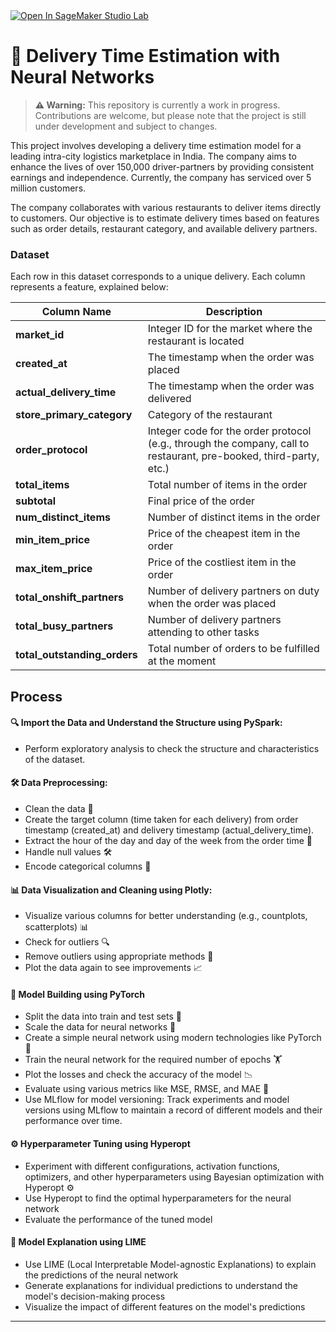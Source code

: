 <a href="https://studiolab.sagemaker.aws/import/github/gitbharrat/delivery_time_nn/tree/main/notebook/delivery_time_estimation.ipynb">
  <img src="https://studiolab.sagemaker.aws/studiolab.svg" alt="Open In SageMaker Studio Lab"/>
</a>

# **🚀 Delivery Time Estimation with Neural Networks**

> **⚠️ Warning:** This repository is currently a work in progress. Contributions are welcome, but please note that the project is still under development and subject to changes.

This project involves developing a delivery time estimation model for a leading intra-city logistics marketplace in India. The company aims to enhance the lives of over 150,000 driver-partners by providing consistent earnings and independence. Currently, the company has serviced over 5 million customers.

The company collaborates with various restaurants to deliver items directly to customers. Our objective is to estimate delivery times based on features such as order details, restaurant category, and available delivery partners.

### Dataset

Each row in this dataset corresponds to a unique delivery. Each column represents a feature, explained below:

| Column Name             | Description                                                                                     |
|-------------------------|-------------------------------------------------------------------------------------------------|
| **market_id**           | Integer ID for the market where the restaurant is located                                       |
| **created_at**          | The timestamp when the order was placed                                                         |
| **actual_delivery_time**| The timestamp when the order was delivered                                                      |
| **store_primary_category** | Category of the restaurant                                                                   |
| **order_protocol**      | Integer code for the order protocol (e.g., through the company, call to restaurant, pre-booked, third-party, etc.) |
| **total_items**         | Total number of items in the order                                                              |
| **subtotal**            | Final price of the order                                                                        |
| **num_distinct_items**  | Number of distinct items in the order                                                           |
| **min_item_price**      | Price of the cheapest item in the order                                                         |
| **max_item_price**      | Price of the costliest item in the order                                                        |
| **total_onshift_partners** | Number of delivery partners on duty when the order was placed                                |
| **total_busy_partners** | Number of delivery partners attending to other tasks                                            |
| **total_outstanding_orders** | Total number of orders to be fulfilled at the moment                                       |

## Process

#### **🔍 Import the Data and Understand the Structure using PySpark:**
   - Perform exploratory analysis to check the structure and characteristics of the dataset.

#### **🛠️ Data Preprocessing:**
   - Clean the data 🧹
   - Create the target column (time taken for each delivery) from order timestamp (created_at) and delivery timestamp (actual_delivery_time).
   - Extract the hour of the day and day of the week from the order time 📅
   - Handle null values 🛠️
   - Encode categorical columns 🔄

#### **📊 Data Visualization and Cleaning using Plotly:**
   - Visualize various columns for better understanding (e.g., countplots, scatterplots) 📊
   - Check for outliers 🔍
   - Remove outliers using appropriate methods 🚫
   - Plot the data again to see improvements 📈

#### **🧠 Model Building using PyTorch**
   - Split the data into train and test sets 🧪
   - Scale the data for neural networks 📏
   - Create a simple neural network using modern technologies like PyTorch 🧠
   - Train the neural network for the required number of epochs 🏋️
   - Plot the losses and check the accuracy of the model 📉
   - Evaluate using various metrics like MSE, RMSE, and MAE 📐
   - Use MLflow for model versioning: Track experiments and model versions using MLflow to maintain a record of different models and their performance over time.

#### **⚙️ Hyperparameter Tuning using Hyperopt**
   - Experiment with different configurations, activation functions, optimizers, and other hyperparameters using Bayesian optimization with Hyperopt ⚙️
   - Use Hyperopt to find the optimal hyperparameters for the neural network
   - Evaluate the performance of the tuned model

#### **🌟 Model Explanation using LIME**
   - Use LIME (Local Interpretable Model-agnostic Explanations) to explain the predictions of the neural network
   - Generate explanations for individual predictions to understand the model's decision-making process
   - Visualize the impact of different features on the model's predictions

---
